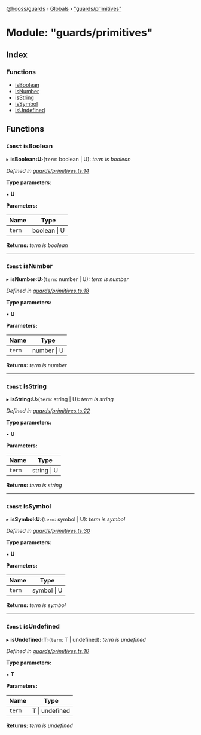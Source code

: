 [@hqoss/guards](../README.md) › [Globals](../globals.md) › ["guards/primitives"](_guards_primitives_.md)

# Module: "guards/primitives"

## Index

### Functions

* [isBoolean](_guards_primitives_.md#const-isboolean)
* [isNumber](_guards_primitives_.md#const-isnumber)
* [isString](_guards_primitives_.md#const-isstring)
* [isSymbol](_guards_primitives_.md#const-issymbol)
* [isUndefined](_guards_primitives_.md#const-isundefined)

## Functions

### `Const` isBoolean

▸ **isBoolean**‹**U**›(`term`: boolean | U): *term is boolean*

*Defined in [guards/primitives.ts:14](https://github.com/hqoss/utils/blob/526870e/src/guards/primitives.ts#L14)*

**Type parameters:**

▪ **U**

**Parameters:**

Name | Type |
------ | ------ |
`term` | boolean &#124; U |

**Returns:** *term is boolean*

___

### `Const` isNumber

▸ **isNumber**‹**U**›(`term`: number | U): *term is number*

*Defined in [guards/primitives.ts:18](https://github.com/hqoss/utils/blob/526870e/src/guards/primitives.ts#L18)*

**Type parameters:**

▪ **U**

**Parameters:**

Name | Type |
------ | ------ |
`term` | number &#124; U |

**Returns:** *term is number*

___

### `Const` isString

▸ **isString**‹**U**›(`term`: string | U): *term is string*

*Defined in [guards/primitives.ts:22](https://github.com/hqoss/utils/blob/526870e/src/guards/primitives.ts#L22)*

**Type parameters:**

▪ **U**

**Parameters:**

Name | Type |
------ | ------ |
`term` | string &#124; U |

**Returns:** *term is string*

___

### `Const` isSymbol

▸ **isSymbol**‹**U**›(`term`: symbol | U): *term is symbol*

*Defined in [guards/primitives.ts:30](https://github.com/hqoss/utils/blob/526870e/src/guards/primitives.ts#L30)*

**Type parameters:**

▪ **U**

**Parameters:**

Name | Type |
------ | ------ |
`term` | symbol &#124; U |

**Returns:** *term is symbol*

___

### `Const` isUndefined

▸ **isUndefined**‹**T**›(`term`: T | undefined): *term is undefined*

*Defined in [guards/primitives.ts:10](https://github.com/hqoss/utils/blob/526870e/src/guards/primitives.ts#L10)*

**Type parameters:**

▪ **T**

**Parameters:**

Name | Type |
------ | ------ |
`term` | T &#124; undefined |

**Returns:** *term is undefined*
